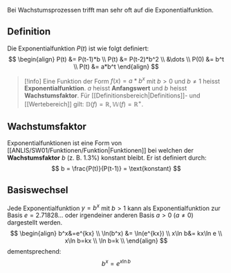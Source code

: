 Bei Wachstumsprozessen trifft man sehr oft auf die Exponentialfunktion.

## Definition
Die Exponentialfunktion $P(t)$ ist wie folgt definiert:
$$
\begin{align}
P(t) &= P(t-1)*b \\
P(t) &= P(t-2)*b^2 \\
&\dots \\
P(0) &= b^t \\
P(t) &= a*b^t
\end{align}
$$

>[!info]
>Eine Funktion der Form $f(x)=a*b^x$ mit $b\gt0$ und $b\ne 1$ heisst **Exponentialfunktion**. $a$ heisst **Anfangswert** und $b$ heisst **Wachstumsfaktor**. Für [[Definitionsbereich|Definitions]]- und [[Wertebereich]] gilt: $\mathbb{D}(f)=\mathbb{R}, \mathbb{W}(f)=\mathbb{R}^+$.


## Wachstumsfaktor
Exponentialfunktionen ist eine Form von [[ANLIS/SW01/Funktionen/Funktion|Funktionen]] bei welchen der **Wachstumsfaktor** $b$ (z. B. $1.3\%$) konstant bleibt.
Er ist definiert durch:
$$
b = \frac{P(t)}{P(t-1)} = \text{konstant}
$$

## Basiswechsel
Jede Exponentialfunktion $y=b^x$ mit $b \gt 1$ kann als Exponentialfunktion zur Basis $e=2.71828...$ oder irgendeiner anderen Basis $a \gt 0$ $(a\ne 0)$ dargestellt werden.
$$
\begin{align}
b^x&=e^{kx} \\
\ln(b^x) &= \ln(e^{kx}) \\
x\ln b&= kx\ln e \\
x\ln b=kx \\
\ln b=k \\
\end{align}
$$
dementsprechend:
$$
b^x=e^{x\ln b}
$$
